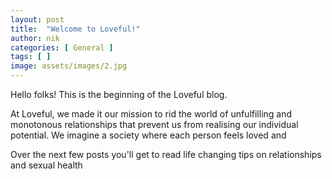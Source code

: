 ```yaml
---
layout: post
title:  "Welcome to Loveful!"
author: nik
categories: [ General ]
tags: [ ]
image: assets/images/2.jpg
---
```


Hello folks! This is the beginning of the Loveful blog. 

At Loveful, we made it our mission to rid the world of unfulfilling and monotonous relationships that prevent us from realising our individual potential. We imagine a society where each person feels loved and 

Over the next few posts you'll get to read life changing tips on relationships and sexual health

